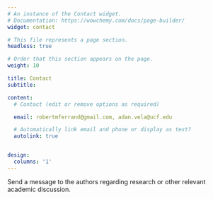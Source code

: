 ```yaml
---
# An instance of the Contact widget.
# Documentation: https://wowchemy.com/docs/page-builder/
widget: contact

# This file represents a page section.
headless: true

# Order that this section appears on the page.
weight: 10

title: Contact
subtitle:

content:
  # Contact (edit or remove options as required)

  email: robertmferrand@gmail.com, adan.vela@ucf.edu

  # Automatically link email and phone or display as text?
  autolink: true


design:
  columns: '1'
---
```


Send a message to the authors regarding research or other relevant academic discussion.